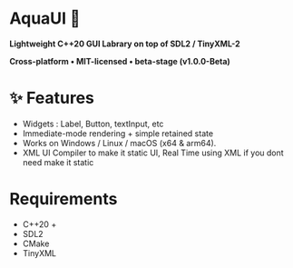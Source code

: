 # AquaUI 🌊
**Lightweight C++20 GUI Labrary on top of SDL2 / TinyXML-2**

**Cross-platform • MIT-licensed • beta-stage (v1.0.0-Beta)**

# ✨ Features
* Widgets : Label, Button, textInput, etc
* Immediate-mode rendering + simple retained state
* Works on Windows / Linux / macOS (x64 & arm64).
* XML UI Compiler to make it static UI, Real Time using XML if you dont need make it static

# Requirements
* C++20 +
* SDL2
* CMake
* TinyXML
